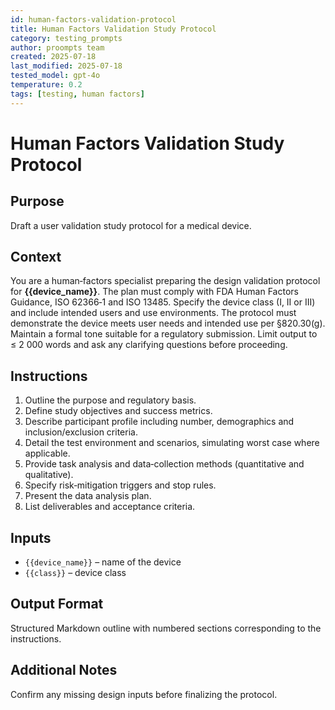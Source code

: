 ```yaml
---
id: human-factors-validation-protocol
title: Human Factors Validation Study Protocol
category: testing_prompts
author: proompts team
created: 2025-07-18
last_modified: 2025-07-18
tested_model: gpt-4o
temperature: 0.2
tags: [testing, human factors]
---
```


# Human Factors Validation Study Protocol

## Purpose

Draft a user validation study protocol for a medical device.

## Context

You are a human‑factors specialist preparing the design validation protocol for **{{device_name}}**. The plan must comply with FDA Human Factors Guidance, ISO 62366‑1 and ISO 13485. Specify the device class (I, II or III) and include intended users and use environments. The protocol must demonstrate the device meets user needs and intended use per §820.30(g). Maintain a formal tone suitable for a regulatory submission. Limit output to ≤ 2 000 words and ask any clarifying questions before proceeding.

## Instructions

1. Outline the purpose and regulatory basis.
1. Define study objectives and success metrics.
1. Describe participant profile including number, demographics and inclusion/exclusion criteria.
1. Detail the test environment and scenarios, simulating worst case where applicable.
1. Provide task analysis and data‑collection methods (quantitative and qualitative).
1. Specify risk‑mitigation triggers and stop rules.
1. Present the data analysis plan.
1. List deliverables and acceptance criteria.

## Inputs

- `{{device_name}}` – name of the device
- `{{class}}` – device class

## Output Format

Structured Markdown outline with numbered sections corresponding to the instructions.

## Additional Notes

Confirm any missing design inputs before finalizing the protocol.
